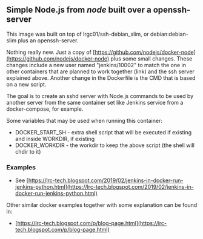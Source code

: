## Simple Node.js from *node* built over a openssh-server

This image was built on top of lrgc01/ssh-debian_slim, or debian:debian-slim plus an openssh-server.

Nothing really new. Just a copy of [https://github.com/nodejs/docker-node](https://github.com/nodejs/docker-node) plus some small changes. These changes include a new user named "jenkins/10002" to match the one in other containers that are planned to work together (link) and the ssh server explained above. Another change in the Dockerfile is the CMD that is based on a new script.

The goal is to create an sshd server with Node.js commands to be used by another server from the same container set like Jenkins service from a docker-compose, for example.

Some variables that may be used when running this container:

 - DOCKER\_START\_SH - extra shell script that will be executed if existing and inside WORKDIR, if existing
 - DOCKER\_WORKDIR - the workdir to keep the above script (the shell will chdir to it)

### Examples

- See [https://lrc-tech.blogspot.com/2019/02/jenkins-in-docker-run-jenkins-python.html](https://lrc-tech.blogspot.com/2019/02/jenkins-in-docker-run-jenkins-python.html)

Other similar docker examples together with some explanation can be found in:

 - [https://lrc-tech.blogspot.com/p/blog-page.html](https://lrc-tech.blogspot.com/p/blog-page.html)

